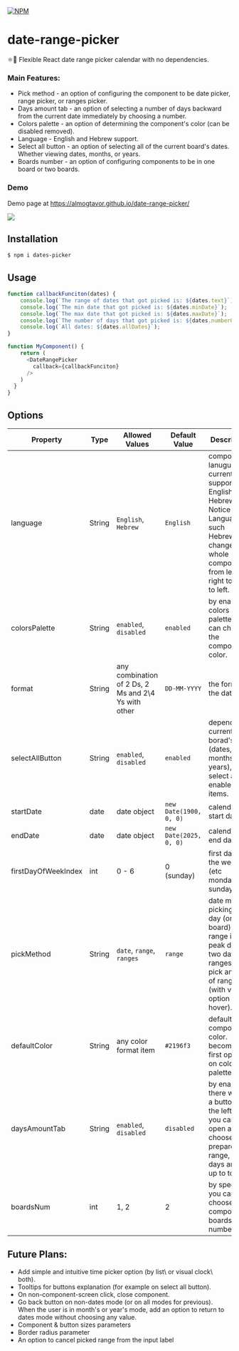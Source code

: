 <a href="https://img.shields.io/badge/v1.0.3-npm-orange"><img alt="NPM" src="https://www.npmjs.com/package/dates-picker"></a>

# date-range-picker
⚛️📆 Flexible React date range picker calendar with no dependencies.

### Main Features:
  * Pick method - an option of configuring the component to be date picker, range picker, or ranges picker.
  * Days amount tab - an option of selecting a number of days backward from the current date immediately by choosing a number.
  * Colors palette - an option of determining the component's color (can be disabled removed).
  * Language - English and Hebrew support.
  * Select all button - an option of selecting all of the current board's dates. Whether viewing dates, months, or years.
  * Boards number - an option of configuring components to be in one board or two boards.
 
### Demo
Demo page at https://almogtavor.github.io/date-range-picker/

![](public/example-image1.png)

## Installation

```sh
$ npm i dates-picker
```

## Usage
```javascript
function callbackFunciton(dates) {
    console.log(`The range of dates that got picked is: ${dates.text}`);
    console.log(`The min date that got picked is: ${dates.minDate}`);
    console.log(`The max date that got picked is: ${dates.maxDate}`);
    console.log(`The number of days that got picked is: ${dates.numberOfDaysPicked}`);
    console.log(`All dates: ${dates.allDates}`);
}

function MyComponent() {
    return (
      <DateRangePicker 
        callback={callbackFunciton}
      />
    )
  }
}
```

## Options

Property                             | Type      | Allowed Values   | Default Value        | Description
-------------------------------------|-----------|------------------|----------------------|-----------------------------------------------
language                             | String    | `English`, `Hebrew` | `English`        | component's lanuguage. currently support English and Hebrew. Notice Languages such Hebrew changes the whole component from left to right to right to left.
colorsPalette                        | String    | `enabled`, `disabled` | `enabled` | by enabling colors palette you can choose the component's color.
format                               | String    | any combination of 2 Ds, 2 Ms and 2\4 Ys with other | `DD-MM-YYYY` | the format of the dates.
selectAllButton                        | String    | `enabled`, `disabled` | `enabled`| depends on current borad's view (dates, months, or years), select all enabled items.
startDate                        | date | date object | `new Date(1900, 0, 0)` | calendar's start date.
endDate                        | date | date object | `new Date(2025, 0, 0)` | calendar's end date.
firstDayOfWeekIndex                        | int    | 0 - 6 | 0 (sunday) | first day of the week (etc monday, sunday).
pickMethod                        | String    | `date`, `range`, `ranges` | `range` | date means picking one day (on one board). range is to peak dates two dates. ranges is to pick an array of ranges (with view option on hover).
defaultColor                        | String    | any color format item | `#2196f3` | default component's color. becomes the first option on colors palette.
daysAmountTab                        | String    | `enabled`, `disabled` | `disabled` | by enabling, there will be a button on the left that you can open and choose prepared range, or days amount up to today.
boardsNum                        | int  | 1, 2 | 2 | by specifing you can choose the component's boards number.

## Future Plans:
  * Add simple and intuitive time picker option (by list\ or visual clock\ both).
  * Tooltips for buttons explanation (for example on select all button).
  * On non-component-screen click, close component.
  * Go back button on non-dates mode (or on all modes for previous). When the user is in month's or year's mode, add an option to return to dates mode without choosing any value.
  * Component & button sizes parameters
  * Border radius parameter
  * An option to cancel picked range from the input label
